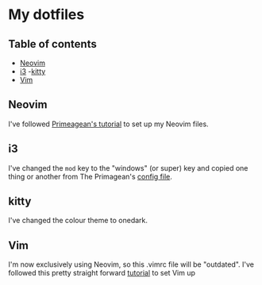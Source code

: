 # My dotfiles

## Table of contents
- [Neovim](#Neovim)
- [i3](#i3)
-[kitty](#kitty)
- [Vim](#Vim)

## Neovim

I've followed [Primeagean's tutorial](https://www.youtube.com/watch?v=w7i4amO_zaE) to set up my Neovim files.

## i3

I've changed the `mod` key to the "windows" (or super) key and copied one thing or another from The Primagean's [config file](https://github.com/ThePrimeagen/.dotfiles/blob/master/i3/.config/i3/config).

## kitty

I've changed the colour theme to onedark.

## Vim

I'm now exclusively using Neovim, so this .vimrc file will be "outdated".
I've followed this pretty straight forward [tutorial](https://www.freecodecamp.org/news/vimrc-configuration-guide-customize-your-vim-editor/) to set Vim up

